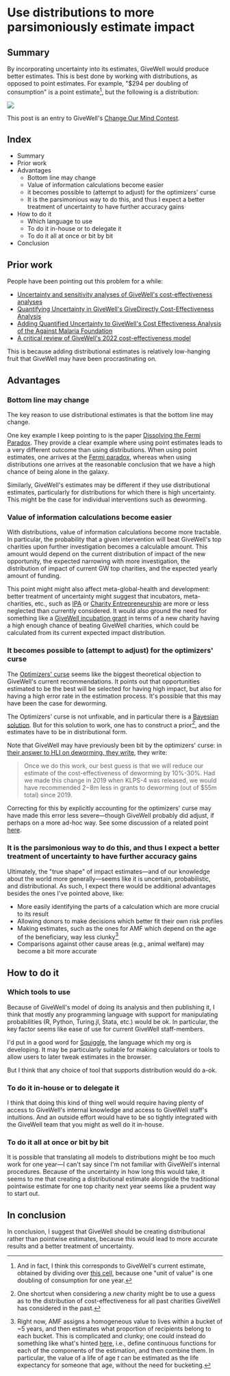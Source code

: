 Use distributions to more parsimoniously estimate impact
========================================================

## Summary

By incorporating uncertainty into its estimates, GiveWell would produce better estimates. This is best done by working with distributions, as opposed to point estimates. For example, "$294 per doubling of consumption" is a point estimate[^1], but the following is a distribution:

![](https://i.imgur.com/jEP0tE9.png)

This post is an entry to GiveWell's [Change Our Mind Contest](https://www.givewell.org/research/change-our-mind-contest).

## Index

- Summary
- Prior work
- Advantages
  - Bottom line may change
  - Value of information calculations become easier
  - it becomes possible to (attempt to adjust) for the optimizers' curse
  - It is the parsimonious way to do this, and thus I expect a better treatment of uncertainty to have further accuracy gains
- How to do it
  - Which language to use
  - To do it in-house or to delegate it
  - To do it all at once or bit by bit
- Conclusion


## Prior work

People have been pointing out this problem for a while:

- [Uncertainty and sensitivity analyses of GiveWell's cost-effectiveness analyses](https://forum.effectivealtruism.org/posts/gMxTEMvh8RttX9Nt4/uncertainty-and-sensitivity-analyses-of-givewell-s-cost)
- [Quantifying Uncertainty in GiveWell's GiveDirectly Cost-Effectiveness Analysis](https://forum.effectivealtruism.org/posts/4Qdjkf8PatGBsBExK/adding-quantified-uncertainty-to-givewell-s-cost)
- [Adding Quantified Uncertainty to GiveWell's Cost Effectiveness Analysis of the Against Malaria Foundation](https://forum.effectivealtruism.org/posts/4Qdjkf8PatGBsBExK/adding-quantified-uncertainty-to-givewell-s-cost)
- [A critical review of GiveWell's 2022 cost-effectiveness model](https://forum.effectivealtruism.org/posts/6dtwkwBrHBGtc3xes/a-critical-review-of-givewell-s-2022-cost-effectiveness)

This is because adding distributional estimates is relatively low-hanging fruit that GiveWell may have been procrastinating on.

## Advantages

### Bottom line may change

The key reason to use distributional estimates is that the bottom line may change.

One key example I keep pointing to is the paper [Dissolving the Fermi Paradox](https://arxiv.org/abs/1806.02404). They provide a clear example where using point estimates leads to a very different outcome than using distributions. When using point estimates, one arrives at the [Fermi paradox](https://en.wikipedia.org/wiki/Fermi_paradox), whereas when using distributions one arrives at the reasonable conclusion that we have a high chance of being alone in the galaxy.

Similarly, GiveWell's estimates may be different if they use distributional estimates, particularly for distributions for which there is high uncertainty. This might be the case for individual interventions such as deworming.

### Value of information calculations become easier

With distributions, value of information calculations become more tractable. In particular, the probability that a given intervention will beat GiveWell's top charities upon further investigation becomes a calculable amount. This amount would depend on the current distribution of impact of the new opportunity, the expected narrowing with more investigation, the distribution of impact of current GW top charities, and the expected yearly amount of funding.

This point might might also affect meta-global-health and development: better treatment of uncertainty might suggest that incubators, meta-charities, etc., such as [IPA](https://www.poverty-action.org/) or [Charity Entrepreneurship](https://www.charityentrepreneurship.com/) are more or less neglected than currently considered. It would also ground the need for something like a [GiveWell incubation grant](https://www.givewell.org/research/incubation-grants) in terms of a new charity having a high enough chance of beating GiveWell charities, which could be calculated from its current expected impact distribution.

### It becomes possible to (attempt to adjust) for the optimizers' curse

The [Optimizers' curse](https://christiansmith.cc/2019/04/03/the-optimizers-curse-wrong-way-reductions/) seems like the biggest theoretical objection to GiveWell's current recommendations. It points out that opportunities estimated to be the best will be selected for having high impact, but also for having a high error rate in the estimation process. It's possible that this may have been the case for deworming.

The Optimizers' curse is not unfixable, and in particular there is a [Bayesian solution](https://www.lesswrong.com/posts/5gQLrJr2yhPzMCcni/the-optimizer-s-curse-and-how-to-beat-it). But for this solution to work, one has to construct a prior[^2], and the estimates have to be in distributional form.

Note that GiveWell may have previously been bit by the optimizers' curse: in [their answer to HLI on deworming, they write](https://forum.effectivealtruism.org/posts/MKiqGvijAXfcBHCYJ/deworming-and-decay-replicating-givewell-s-cost?commentId=Qt26uR9ZT6ru8xDqi#comments), they write:

> Once we do this work, our best guess is that we will reduce our estimate of the cost-effectiveness of deworming by 10%-30%. Had we made this change in 2019 when KLPS-4 was released, we would have recommended $2-$8m less in grants to deworming (out of $55m total) since 2019.

Correcting for this by explicitly accounting for the optimizers' curse may have made this error less severe—though GiveWell probably did adjust, if perhaps on a more ad-hoc way. See some discussion of a related point [here](https://forum.effectivealtruism.org/posts/MKiqGvijAXfcBHCYJ/deworming-and-decay-replicating-givewell-s-cost?commentId=mTWzsjgDhGCyAu24z).

### It is the parsimonious way to do this, and thus I expect a better treatment of uncertainty to have further accuracy gains

Ultimately, the "true shape" of impact estimates—and of our knowledge about the world more generally—seems like it is uncertain, probabilistic, and distributional. As such, I expect there would be additional advantages besides the ones I've pointed above, like:

- More easily identifying the parts of a calculation which are more crucial to its result
- Allowing donors to make decisions which better fit their own risk profiles
- Making estimates, such as the ones for AMF which depend on the age of the beneficiary, way less clunky[^3]
- Comparisons against other cause areas (e.g., animal welfare) may become a bit more accurate

## How to do it

### Which tools to use

Because of GiveWell's model of doing its analysis and then publishing it, I think that mostly any programming language with support for manipulating probabilities (R, Python, Turing.jl, Stata, etc.) would be ok. In particular, the key factor seems like ease of use for current GiveWell staff-members.

I'd put in a good word for [Squiggle](https://www.squiggle-language.com/), the language which my org is developing. It may be particularly suitable for making calculators or tools to allow users to later tweak estimates in the browser.

But I think that any choice of tool that supports distribution would do a-ok.

### To do it in-house or to delegate it

I think that doing this kind of thing well would require having plenty of access to GiveWell's internal knowledge and access to GiveWell staff's intuitions. And an outside effort would have to be so tightly integrated with the GiveWell team that you might as well do it in-house.

### To do it all at once or bit by bit

It is possible that translating all models to distributions might be too much work for one year—I can't say since I'm not familiar with GiveWell's internal procedures. Because of the uncertainty in how long this would take, it seems to me that creating a distributional estimate alongside the traditional pointwise estimate for one top charity next year seems like a prudent way to start out.

## In conclusion

In conclusion, I suggest that GiveWell should be creating distributional rather than pointwise estimates, because this would lead to more accurate results and a better treatment of uncertainty.

[^1]: And in fact, I think this corresponds to GiveWell's current estimate, obtained by dividing over [this cell](https://docs.google.com/spreadsheets/d/1Kq6iHSQFr3eRz1p9KclHuJTQiaJYkpViOyneSd9KCJc/edit#gid=1680005064), because one "unit of value" is one doubling of consumption for one year.

[^2]: One shortcut when considering a _new_ charity might be to use a guess as to the distribution of cost-effectiveness for all past charities GiveWell has considered in the past.

[^3]: Right now, AMF assigns a homogeneous value to lives within a bucket of ~5 years, and then estimates what proportion of recipients belong to each bucket. This is complicated and clunky; one could instead do something like what's hinted [here](https://forum.effectivealtruism.org/posts/4Qdjkf8PatGBsBExK/adding-quantified-uncertainty-to-givewell-s-cost?commentId=q6EQPSmMCg8cTiEDN), i.e., define continuous functions for each of the components of the estimation, and then combine them. In particular, the value of a life of age _t_ can be estimated as the life expectancy for someone that age, without the need for bucketing.
